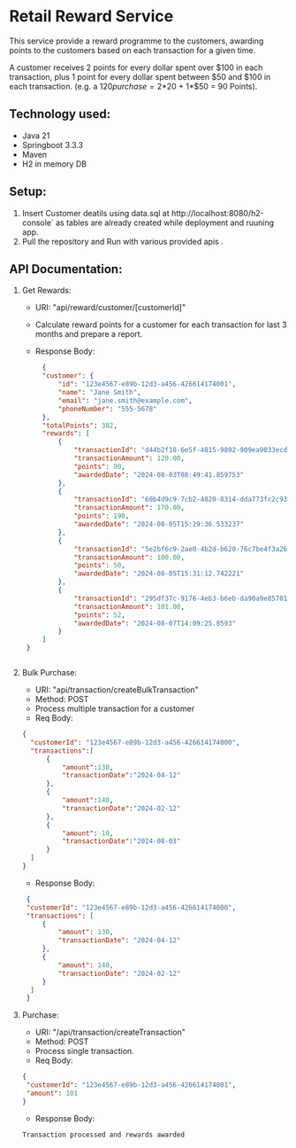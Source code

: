 # Retail Reward Service
This service provide a reward programme to the customers, awarding points to the customers based on each transaction for a given time.

A customer receives 2 points for every dollar spent over $100 in each transaction, plus 1 point for every dollar spent between $50 and $100 in each transaction.
(e.g. a $120 purchase = 2*$20 + 1*$50 = 90 Points).

## Technology used:
+ Java 21
+ Springboot 3.3.3
+ Maven
+ H2 in memory DB

## Setup:
1. Insert Customer deatils using data.sql at http://localhost:8080/h2-console` as tables are already created while deployment and ruuning app.
4. Pull the repository and Run with various provided apis .



## API Documentation:
1. Get Rewards:
    + URI: "api/reward/customer/[customerId]"
   
    + Calculate reward points for a customer for each transaction for last 3 months and prepare a report.
    + Response Body:
   ```json
        {
        "customer": {
            "id": "123e4567-e89b-12d3-a456-426614174001",
            "name": "Jane Smith",
            "email": "jane.smith@example.com",
            "phoneNumber": "555-5678"
        },
        "totalPoints": 382,
        "rewards": [
            {
                "transactionId": "d44b2f18-6e5f-4815-9892-909ea9033ecd",
                "transactionAmount": 120.00,
                "points": 90,
                "awardedDate": "2024-08-03T08:49:41.859753"
            },
            {
                "transactionId": "60b4d9c9-7cb2-4820-8314-dda773fc2c93",
                "transactionAmount": 170.00,
                "points": 190,
                "awardedDate": "2024-08-05T15:29:36.533237"
            },
            {
                "transactionId": "5e2bf6c9-2ae0-4b2d-b620-76c7be4f3a26",
                "transactionAmount": 100.00,
                "points": 50,
                "awardedDate": "2024-08-05T15:31:12.742221"
            },
            {
                "transactionId": "295df37c-9176-4eb3-b6eb-da90a9e85701",
                "transactionAmount": 101.00,
                "points": 52,
                "awardedDate": "2024-08-07T14:09:25.8593"
            }
        ]
    }
    ```

    ```
2. Bulk Purchase:
    + URI: "api/transaction/createBulkTransaction"
    + Method: POST
    + Process multiple transaction for a customer
    + Req Body:
    ```json
   {
      "customerId": "123e4567-e89b-12d3-a456-426614174000",
      "transactions":[
          {
              "amount":130,
              "transactionDate":"2024-04-12"
          },
          {
              "amount":140,
              "transactionDate":"2024-02-12"
          },
          {
              "amount":-10,
              "transactionDate":"2024-08-03"
          }
      ]
    }
    ```
   + Response Body:
   ```json
    {
    "customerId": "123e4567-e89b-12d3-a456-426614174000",
    "transactions": [
        {
            "amount": 130,
            "transactionDate": "2024-04-12"
        },
        {
            "amount": 140,
            "transactionDate": "2024-02-12"
        }
     ]
    }

    ```
3. Purchase:
   + URI: "/api/transaction/createTransaction"
   + Method: POST
   + Process single transaction.
   + Req Body:
   ```json
   {
    "customerId": "123e4567-e89b-12d3-a456-426614174001",
    "amount": 101
   }
   ```
   + Response Body:
   ```
   Transaction processed and rewards awarded
   ```
